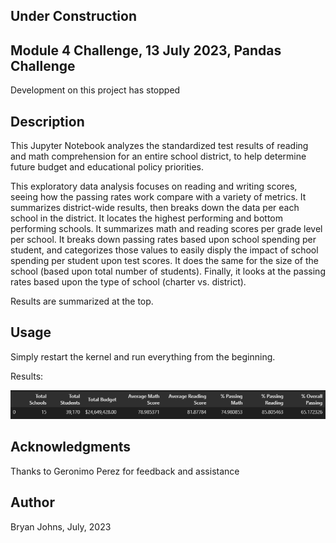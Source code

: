 ## Under Construction

## Module 4 Challenge, 13 July 2023, Pandas Challenge

Development on this project has stopped

## Description

This Jupyter Notebook analyzes the standardized test results of reading and math comprehension for an entire school district, to help determine future budget and educational policy priorities.

This exploratory data analysis focuses on reading and writing scores, seeing how the passing rates work compare with a variety of metrics. It summarizes district-wide results, then breaks down the data per each school in the district. It locates the highest performing and bottom performing schools. It summarizes math and reading scores per grade level per school. It breaks down passing rates based upon school spending per student, and categorizes those values to easily disply the impact of school spending per student upon test scores. It does the same for the size of the school (based upon total number of students). Finally, it looks at the passing rates based upon the type of school (charter vs. district).

Results are summarized at the top.

## Usage

Simply restart the kernel and run everything from the beginning. 

Results:

![District Summary](Images/0%20District%20Summary.png)

## Acknowledgments

Thanks to Geronimo Perez for feedback and assistance

## Author

Bryan Johns, July, 2023
